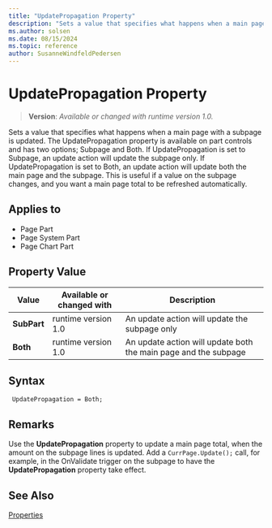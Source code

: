 ```yaml
---
title: "UpdatePropagation Property"
description: "Sets a value that specifies what happens when a main page with a subpage is updated."
ms.author: solsen
ms.date: 08/15/2024
ms.topic: reference
author: SusanneWindfeldPedersen
---
```

[//]: # (START>DO_NOT_EDIT)
[//]: # (IMPORTANT:Do not edit any of the content between here and the END>DO_NOT_EDIT.)
[//]: # (Any modifications should be made in the .xml files in the ModernDev repo.)
# UpdatePropagation Property
> **Version**: _Available or changed with runtime version 1.0._

Sets a value that specifies what happens when a main page with a subpage is updated. The UpdatePropagation property is available on part controls and has two options; Subpage and Both. If UpdatePropagation is set to Subpage, an update action will update the subpage only. If UpdatePropagation is set to Both, an update action will update both the main page and the subpage. This is useful if a value on the subpage changes, and you want a main page total to be refreshed automatically.

## Applies to
-   Page Part
-   Page System Part
-   Page Chart Part

## Property Value

|Value|Available or changed with|Description|
|-----------|-----------|---------------------------------------|
|**SubPart**|runtime version 1.0|An update action will update the subpage only|
|**Both**|runtime version 1.0|An update action will update both the main page and the subpage|

[//]: # (IMPORTANT: END>DO_NOT_EDIT)


## Syntax

```AL
 UpdatePropagation = Both;
```
 
## Remarks

Use the **UpdatePropagation** property to update a main page total, when the amount on the subpage lines is updated. Add a `CurrPage.Update();` call, for example, in the OnValidate trigger on the subpage to have the **UpdatePropagation** property take effect.

## See Also

[Properties](devenv-properties.md) 
